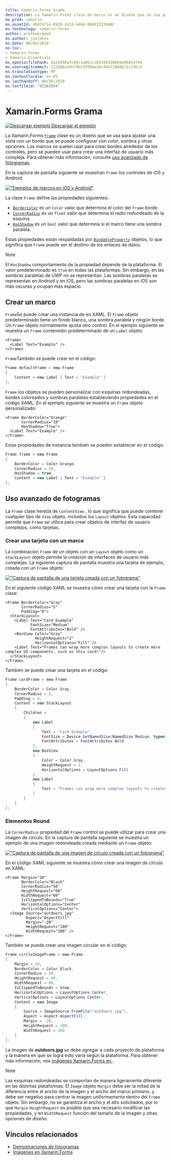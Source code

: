 ```yaml
---
title: Xamarin.Forms Grama
description: La Xamarin.Forms clase de marco es un diseño que se usa para ajustar una vista o un diseño con un borde que se puede configurar con color, sombra y otras opciones.
ms.prod: xamarin
ms.assetId: 4E074714-0928-41C8-A468-B60E23236A8C
ms.technology: xamarin-forms
author: profexorgeek
ms.author: jusjohns
ms.date: 08/06/2019
no-loc:
- Xamarin.Forms
- Xamarin.Essentials
ms.openlocfilehash: 8a14390afc04c1a0b2ccb5199350b69a9645a794
ms.sourcegitcommit: 122b8ba3dcf4bc59368a16c44e71846b11c136c5
ms.translationtype: MT
ms.contentlocale: es-ES
ms.lasthandoff: 09/30/2020
ms.locfileid: "91563554"
---
```

# <a name="no-locxamarinforms-frame"></a>Xamarin.Forms Grama

[![Descargar ejemplo](~/media/shared/download.png) Descargar el ejemplo](https://docs.microsoft.com/samples/xamarin/xamarin-forms-samples/userinterface-frame/)

La Xamarin.Forms [`Frame`](xref:Xamarin.Forms.Frame) clase es un diseño que se usa para ajustar una vista con un borde que se puede configurar con color, sombra y otras opciones. Los marcos se suelen usar para crear bordes alrededor de los controles, pero se pueden usar para crear una interfaz de usuario más compleja. Para obtener más información, consulte [uso avanzado de fotogramas](#advanced-frame-usage).

En la captura de pantalla siguiente se muestran `Frame` los controles de iOS y Android:

[!["Ejemplos de marcos en iOS y Android"](frame-images/frame-cropped.png)](frame-images/frame-full.png#lightbox "Ejemplos de fotogramas en iOS y Android")

La clase `Frame` define las propiedades siguientes:

* [`BorderColor`](xref:Xamarin.Forms.Frame.BorderColor) es un `Color` valor que determina el color del `Frame` borde.
* [`CornerRadius`](xref:Xamarin.Forms.Frame.CornerRadius) es un `float` valor que determina el radio redondeado de la esquina.
* [`HasShadow`](xref:Xamarin.Forms.Frame.HasShadow) es un `bool` valor que determina si el marco tiene una sombra paralela.

Estas propiedades están respaldadas por [`BindableProperty`](xref:Xamarin.Forms.BindableProperty) objetos, lo que significa que `Frame` puede ser el destino de los enlaces de datos.

> [!NOTE]
> El `HasShadow` comportamiento de la propiedad depende de la plataforma. El valor predeterminado es `true` en todas las plataformas. Sin embargo, en las sombras paralelas de UWP no se representan. Las sombras paralelas se representan en Android y en iOS, pero las sombras paralelas en iOS son más oscuras y ocupan más espacio.

## <a name="create-a-frame"></a>Crear un marco

`Frame`Se puede crear una instancia de en XAML. El `Frame` objeto predeterminado tiene un fondo blanco, una sombra paralela y ningún borde. Un `Frame` objeto normalmente ajusta otro control. En el ejemplo siguiente se muestra un `Frame` contenedor predeterminado de un `Label` objeto:

```xaml
<Frame>
  <Label Text="Example" />
</Frame>
```

`Frame`También se puede crear en el código:

```csharp
Frame defaultFrame = new Frame
{
    Content = new Label { Text = "Example" }
};
```

`Frame` los objetos se pueden personalizar con esquinas redondeadas, bordes coloreados y sombras paralelas estableciendo propiedades en el código XAML. En el ejemplo siguiente se muestra un `Frame` objeto personalizado:

```xaml
<Frame BorderColor="Orange"
       CornerRadius="10"
       HasShadow="True">
  <Label Text="Example" />
</Frame>
```

Estas propiedades de instancia también se pueden establecer en el código:

```csharp
Frame frame = new Frame
{
    BorderColor = Color.Orange,
    CornerRadius = 10,
    HasShadow = true,
    Content = new Label { Text = "Example" }
};
```

## <a name="advanced-frame-usage"></a>Uso avanzado de fotogramas

La `Frame` clase hereda de `ContentView` , lo que significa que puede contener cualquier tipo de `View` objeto, incluidos los `Layout` objetos. Esta capacidad permite que `Frame` se utilice para crear objetos de interfaz de usuario complejos, como tarjetas.

### <a name="create-a-card-with-a-frame"></a>Crear una tarjeta con un marco

La combinación `Frame` de un objeto con un `Layout` objeto como un `StackLayout` objeto permite la creación de interfaces de usuario más complejas. La siguiente captura de pantalla muestra una tarjeta de ejemplo, creada con un `Frame` objeto:

[!["Captura de pantalla de una tarjeta creada con un fotograma"](frame-images/frame-card-cropped.png)](frame-images/frame-full.png#lightbox "Captura de pantalla de una tarjeta creada con un marco")

En el siguiente código XAML se muestra cómo crear una tarjeta con la `Frame` clase:

```xaml
<Frame BorderColor="Gray"
       CornerRadius="5"
       Padding="8">
  <StackLayout>
    <Label Text="Card Example"
           FontSize="Medium"
           FontAttributes="Bold" />
    <BoxView Color="Gray"
             HeightRequest="2"
             HorizontalOptions="Fill" />
    <Label Text="Frames can wrap more complex layouts to create more complex UI components, such as this card!"/>
  </StackLayout>
</Frame>
```

También se puede crear una tarjeta en el código:

```csharp
Frame cardFrame = new Frame
{
    BorderColor = Color.Gray,
    CornerRadius = 5,
    Padding = 8,
    Content = new StackLayout
    {
        Children =
        {
            new Label
            {
                Text = "Card Example",
                FontSize = Device.GetNamedSize(NamedSize.Medium, typeof(Label)),
                FontAttributes = FontAttributes.Bold
            },
            new BoxView
            {
                Color = Color.Gray,
                HeightRequest = 2,
                HorizontalOptions = LayoutOptions.Fill
            },
            new Label
            {
                Text = "Frames can wrap more complex layouts to create more complex UI components, such as this card!"
            }
        }
    }
};
```

### <a name="round-elements"></a>Elementos Round

La `CornerRadius` propiedad del `Frame` control se puede utilizar para crear una imagen de círculo. En la captura de pantalla siguiente se muestra un ejemplo de una imagen redondeada creada mediante un `Frame` objeto:

[!["Captura de pantalla de una imagen de círculo creada con un fotograma"](frame-images/circle-image-cropped.png)](frame-images/frame-full.png#lightbox "Captura de pantalla de una imagen de círculo creada con un marco")

En el código XAML siguiente se muestra cómo crear una imagen de círculo en XAML:

```xaml
<Frame Margin="10"
       BorderColor="Black"
       CornerRadius="50"
       HeightRequest="60"
       WidthRequest="60"
       IsClippedToBounds="True"
       HorizontalOptions="Center"
       VerticalOptions="Center">
  <Image Source="outdoors.jpg"
         Aspect="AspectFill"
         Margin="-20"
         HeightRequest="100"
         WidthRequest="100" />
</Frame>
```

También se puede crear una imagen circular en el código:

```csharp
Frame circleImageFrame = new Frame
{
    Margin = 10,
    BorderColor = Color.Black,
    CornerRadius = 50,
    HeightRequest = 60,
    WidthRequest = 60,
    IsClippedToBounds = true,
    HorizontalOptions = LayoutOptions.Center,
    VerticalOptions = LayoutOptions.Center,
    Content = new Image
    {
        Source = ImageSource.FromFile("outdoors.jpg"),
        Aspect = Aspect.AspectFill,
        Margin = -20,
        HeightRequest = 100,
        WidthRequest = 100
    }
};
```

La imagen de **outdoors.jpg** se debe agregar a cada proyecto de plataforma y la manera en que se logra esto varía según la plataforma. Para obtener más información, vea [imágenes Xamarin.Forms en ](~/xamarin-forms/user-interface/images.md).

> [!NOTE]
> Las esquinas redondeadas se comportan de manera ligeramente diferente en las distintas plataformas. El `Image` objeto `Margin` debe ser la mitad de la diferencia entre el ancho de la imagen y el ancho del marco primario, y debe ser negativo para centrar la imagen uniformemente dentro del `Frame` objeto. Sin embargo, no se garantiza el ancho y el alto solicitados, por lo que `Margin` `HeightRequest` es posible que sea necesario modificar las propiedades, y en `WidthRequest` función del tamaño de la imagen y otras opciones de diseño.

## <a name="related-links"></a>Vínculos relacionados

* [Demostraciones de fotogramas](/samples/xamarin/xamarin-forms-samples/userinterface-frame/)
* [Imágenes en Xamarin.Forms](~/xamarin-forms/user-interface/images.md)